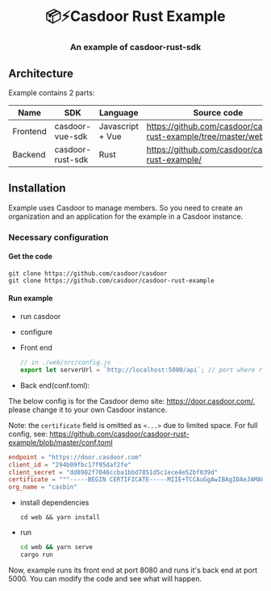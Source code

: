<h1 align="center" style="border-bottom: none;">📦⚡️Casdoor Rust Example</h1>
<h3 align="center">An example of casdoor-rust-sdk</h3>

## Architecture

Example contains 2 parts:

| Name     | SDK              | Language         | Source code                                                     |
|----------|------------------|------------------|-----------------------------------------------------------------|
| Frontend | casdoor-vue-sdk  | Javascript + Vue | https://github.com/casdoor/casdoor-rust-example/tree/master/web |
| Backend  | casdoor-rust-sdk | Rust             | https://github.com/casdoor/casdoor-rust-example/                |

## Installation

Example uses Casdoor to manage members. So you need to create an organization and an application for the example in a Casdoor instance.

### Necessary configuration

#### Get the code

```shell
git clone https://github.com/casdoor/casdoor
git clone https://github.com/casdoor/casdoor-rust-example
```

#### Run example

- run casdoor
- configure
- Front end

  ```js
  // in ./web/src/config.js
  export let serverUrl = `http://localhost:5000/api`; // port where rust(backend) runs
  ```

- Back end(conf.toml):

The below config is for the Casdoor demo site: https://door.casdoor.com/, please change it to your own Casdoor instance.

Note: the `certificate` field is omitted as `<...>` due to limited space. For full config, see: https://github.com/casdoor/casdoor-rust-example/blob/master/conf.toml

  ```toml
  endpoint = "https://door.casdoor.com"
  client_id = "294b09fbc17f95daf2fe"
  client_secret = "dd8982f7046ccba1bbd7851d5c1ece4e52bf039d"
  certificate = """-----BEGIN CERTIFICATE-----MIIE+TCCAuGgAwIBAgIDAeJAMA0GCSqGSIb3DQEBCwUAMDYxHTAbBgNVBAoTFENh <...> -----END CERTIFICATE-----"""
  org_name = "casbin"
  ```

- install dependencies

  ```shell
  cd web && yarn install
  ```

- run

  ```bash
  cd web && yarn serve
  cargo run
  ```

Now, example runs its front end at port 8080 and runs it's back end at port 5000. You can modify the code and see what will happen.
